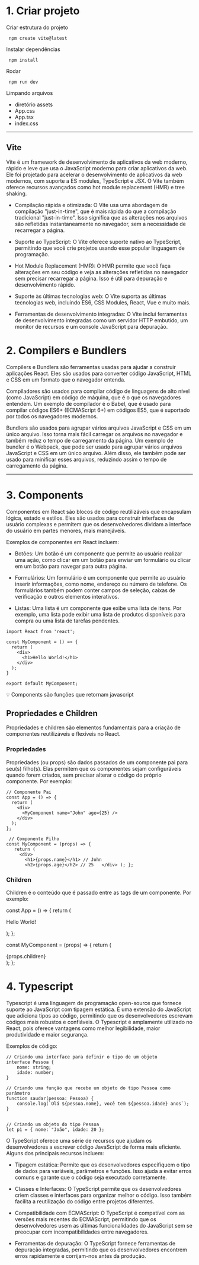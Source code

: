 
# 1. Criar projeto

Criar estrutura do projeto
```
 npm create vite@latest
```
Instalar dependências
```
 npm install
```
Rodar
```
 npm run dev
```
Limpando arquivos
- diretório assets
- App.css
- App.tsx
- index.css

---

## Vite

Vite é um framework de desenvolvimento de aplicativos da web moderno, rápido e leve que usa o JavaScript moderno para criar aplicativos da web. Ele foi projetado para acelerar o desenvolvimento de aplicativos da web modernos, com suporte a ES modules, TypeScript e JSX. O Vite também oferece recursos avançados como hot module replacement (HMR) e tree shaking.

- Compilação rápida e otimizada: O Vite usa uma abordagem de compilação "just-in-time", que é mais rápida do que a compilação tradicional "just-in-time". Isso significa que as alterações nos arquivos são refletidas instantaneamente no navegador, sem a necessidade de recarregar a página. 

- Suporte ao TypeScript: O Vite oferece suporte nativo ao TypeScript, permitindo que você crie projetos usando esse popular linguagem de programação. 

- Hot Module Replacement (HMR): O HMR permite que você faça alterações em seu código e veja as alterações refletidas no navegador sem precisar recarregar a página. Isso é útil para depuração e desenvolvimento rápido. 

- Suporte às últimas tecnologias web: O Vite suporta as últimas tecnologias web, incluindo ES6, CSS Modules, React, Vue e muito mais. 

- Ferramentas de desenvolvimento integradas: O Vite inclui ferramentas de desenvolvimento integradas como um servidor HTTP embutido, um monitor de recursos e um console JavaScript para depuração.


# 2. Compilers e Bundlers

Compilers e Bundlers são ferramentas usadas para ajudar a construir aplicações React. Eles são usados para converter código JavaScript, HTML e CSS em um formato que o navegador entenda.

Compiladores são usados para compilar código de linguagens de alto nível (como JavaScript) em código de máquina, que é o que os navegadores entendem. Um exemplo de compilador é o Babel, que é usado para compilar códigos ES6+ (ECMAScript 6+) em códigos ES5, que é suportado por todos os navegadores modernos.

Bundlers são usados para agrupar vários arquivos JavaScript e CSS em um único arquivo. Isso torna mais fácil carregar os arquivos no navegador e também reduz o tempo de carregamento da página. Um exemplo de bundler é o Webpack, que pode ser usado para agrupar vários arquivos JavaScript e CSS em um único arquivo. Além disso, ele também pode ser usado para minificar esses arquivos, reduzindo assim o tempo de carregamento da página.


---

# 3. Components

Componentes em React são blocos de código reutilizáveis que encapsulam lógica, estado e estilos. Eles são usados para construir interfaces de usuário complexas e permitem que os desenvolvedores dividam a interface do usuário em partes menores, mais manejáveis.

Exemplos de componentes em React incluem:

- Botões: Um botão é um componente que permite ao usuário realizar uma ação, como clicar em um botão para enviar um formulário ou clicar em um botão para navegar para outra página.

- Formulários: Um formulário é um componente que permite ao usuário inserir informações, como nome, endereço ou número de telefone. Os formulários também podem conter campos de seleção, caixas de verificação e outros elementos interativos.

- Listas: Uma lista é um componente que exibe uma lista de itens. Por exemplo, uma lista pode exibir uma lista de produtos disponíveis para compra ou uma lista de tarefas pendentes.

```
import React from 'react';

const MyComponent = () => {
  return (
    <div>
      <h1>Hello World!</h1>
    </div>
  );
}

export default MyComponent;
```

<aside>
💡 Components são funções que retornam javascript

</aside>

## Propriedades e Children

Propriedades e children são elementos fundamentais para a criação de componentes reutilizáveis e flexíveis no React.


### Propriedades

Propriedades (ou props) são dados passados de um componente pai para seu(s) filho(s). Elas permitem que os componentes sejam configuráveis quando forem criados, sem precisar alterar o código do próprio componente. Por exemplo:

```
// Componente Pai
const App = () => { 
  return ( 
    <div> 
      <MyComponent name="John" age={25} /> 
    </div> 
  ); 
};
```
```
 // Componente Filho 
const MyComponent = (props) => { 
   return ( 
     <div> 
       <h1>{props.name}</h1> // John 
       <h2>{props.age}</h2> // 25   </div> ); };
```

### Children

Children é o conteúdo que é passado entre as tags de um componente. Por exemplo:

const App = () => { return ( <MyComponent> <p>Hello World!</p> </MyComponent> ); };

const MyComponent = (props) => { return ( <div className="my-component"> {props.children} </div> ); };


# 4. Typescript

Typescript é uma linguagem de programação open-source que fornece suporte ao JavaScript com tipagem estática. É uma extensão do JavaScript que adiciona tipos ao código, permitindo que os desenvolvedores escrevam códigos mais robustos e confiáveis. O Typescript é amplamente utilizado no React, pois oferece vantagens como melhor legibilidade, maior produtividade e maior segurança.

Exemplos de código:

```
// Criando uma interface para definir o tipo de um objeto 
interface Pessoa { 
    nome: string; 
    idade: number; 
} 
```
```
// Criando uma função que recebe um objeto do tipo Pessoa como parâmetro 
function saudar(pessoa: Pessoa) { 
    console.log(`Olá ${pessoa.nome}, você tem ${pessoa.idade} anos`); 
} 
  
```
```
// Criando um objeto do tipo Pessoa 
let p1 = { nome: "João", idade: 20 }; 
```

O TypeScript oferece uma série de recursos que ajudam os desenvolvedores a escrever código JavaScript de forma mais eficiente. Alguns dos principais recursos incluem:

- Tipagem estática: Permite que os desenvolvedores especifiquem o tipo de dados para variáveis, parâmetros e funções. Isso ajuda a evitar erros comuns e garante que o código seja executado corretamente.

- Classes e Interfaces: O TypeScript permite que os desenvolvedores criem classes e interfaces para organizar melhor o código. Isso também facilita a reutilização do código entre projetos diferentes.

- Compatibilidade com ECMAScript: O TypeScript é compatível com as versões mais recentes do ECMAScript, permitindo que os desenvolvedores usem as últimas funcionalidades do JavaScript sem se preocupar com incompatibilidades entre navegadores.

- Ferramentas de depuração: O TypeScript fornece ferramentas de depuração integradas, permitindo que os desenvolvedores encontrem erros rapidamente e corrijam-nos antes da produção.